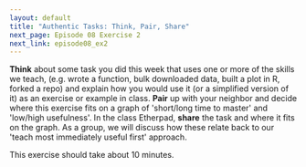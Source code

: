 ```yaml
---
layout: default
title: "Authentic Tasks: Think, Pair, Share"
next_page: Episode 08 Exercise 2
next_link: episode08_ex2
---
```


**Think** about some task you did this week that uses one or more of the skills we teach,
(e.g. wrote a function, bulk downloaded data, built a plot in R, forked a repo)
and explain how you would use it (or a simplified version of it) as an exercise or example in class.
**Pair** up with your neighbor and decide where this exercise fits on a graph of 'short/long time to master' and 'low/high usefulness'.
In the class Etherpad, **share** the task and where it fits on the graph.
As a group, we will discuss how these relate back to our 'teach most immediately useful first' approach.

This exercise should take about 10 minutes.
